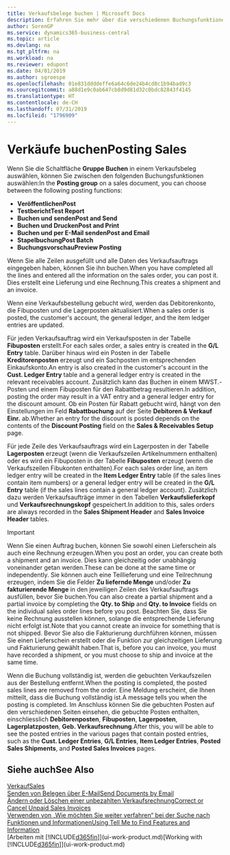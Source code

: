 ```yaml
---
title: Verkaufsbelege buchen | Microsoft Docs
description: Erfahren Sie mehr über die verschiedenen Buchungsfunktionen zum Buchen von Verkaufsbelegen und wie Sie gebuchte Belege aktualisieren können.
author: SorenGP
ms.service: dynamics365-business-central
ms.topic: article
ms.devlang: na
ms.tgt_pltfrm: na
ms.workload: na
ms.reviewer: edupont
ms.date: 04/01/2019
ms.author: sgroespe
ms.openlocfilehash: 01e831ddddeffe6a64c6de24b4cd8c1b94bad9c3
ms.sourcegitcommit: a88d1e9c0ab647cb8d9d81d32c0bdc82843f4145
ms.translationtype: HT
ms.contentlocale: de-CH
ms.lasthandoff: 07/31/2019
ms.locfileid: "1796909"
---
```

# <a name="posting-sales"></a><span data-ttu-id="98c6d-103">Verkäufe buchen</span><span class="sxs-lookup"><span data-stu-id="98c6d-103">Posting Sales</span></span>
<span data-ttu-id="98c6d-104">Wenn Sie die Schaltfläche **Gruppe Buchen** in einem Verkaufsbeleg auswählen, können Sie zwischen den folgenden Buchungsfunktionen auswählen:</span><span class="sxs-lookup"><span data-stu-id="98c6d-104">In the **Posting group** on a sales document, you can choose between the following posting functions:</span></span>

* <span data-ttu-id="98c6d-105">**Veröffentlichen**</span><span class="sxs-lookup"><span data-stu-id="98c6d-105">**Post**</span></span>
* <span data-ttu-id="98c6d-106">**Testbericht**</span><span class="sxs-lookup"><span data-stu-id="98c6d-106">**Test Report**</span></span>
* <span data-ttu-id="98c6d-107">**Buchen und senden**</span><span class="sxs-lookup"><span data-stu-id="98c6d-107">**Post and Send**</span></span>
* <span data-ttu-id="98c6d-108">**Buchen und Drucken**</span><span class="sxs-lookup"><span data-stu-id="98c6d-108">**Post and Print**</span></span>
* <span data-ttu-id="98c6d-109">**Buchen und per E-Mail senden**</span><span class="sxs-lookup"><span data-stu-id="98c6d-109">**Post and Email**</span></span>
* <span data-ttu-id="98c6d-110">**Stapelbuchung**</span><span class="sxs-lookup"><span data-stu-id="98c6d-110">**Post Batch**</span></span>
* <span data-ttu-id="98c6d-111">**Buchungsvorschau**</span><span class="sxs-lookup"><span data-stu-id="98c6d-111">**Preview Posting**</span></span>

<span data-ttu-id="98c6d-112">Wenn Sie alle Zeilen ausgefüllt und alle Daten des Verkaufsauftrags eingegeben haben, können Sie ihn buchen.</span><span class="sxs-lookup"><span data-stu-id="98c6d-112">When you have completed all the lines and entered all the information on the sales order, you can post it.</span></span> <span data-ttu-id="98c6d-113">Dies erstellt eine Lieferung und eine Rechnung.</span><span class="sxs-lookup"><span data-stu-id="98c6d-113">This creates a shipment and an invoice.</span></span>

<span data-ttu-id="98c6d-114">Wenn eine Verkaufsbestellung gebucht wird, werden das Debitorenkonto, die Fibuposten und die Lagerposten aktualisiert.</span><span class="sxs-lookup"><span data-stu-id="98c6d-114">When a sales order is posted, the customer's account, the general ledger, and the item ledger entries are updated.</span></span>

<span data-ttu-id="98c6d-115">Für jeden Verkaufsauftrag wird ein Verkaufsposten in der Tabelle **Fibuposten** erstellt.</span><span class="sxs-lookup"><span data-stu-id="98c6d-115">For each sales order, a sales entry is created in the **G/L Entry** table.</span></span> <span data-ttu-id="98c6d-116">Darüber hinaus wird ein Posten in der Tabelle **Kreditorenposten** erzeugt und ein Sachposten im entsprechenden Einkaufskonto.</span><span class="sxs-lookup"><span data-stu-id="98c6d-116">An entry is also created in the customer's account in the **Cust. Ledger Entry** table and a general ledger entry is created in the relevant receivables account.</span></span> <span data-ttu-id="98c6d-117">Zusätzlich kann das Buchen in einem MWST.-Posten und einem Fibuposten für den Rabattbetrag resultieren.</span><span class="sxs-lookup"><span data-stu-id="98c6d-117">In addition, posting the order may result in a VAT entry and a general ledger entry for the discount amount.</span></span> <span data-ttu-id="98c6d-118">Ob ein Posten für Rabatt gebucht wird, hängt von den Einstellungen im Feld **Rabattbuchung** auf der Seite **Debitoren & Verkauf Einr.** ab.</span><span class="sxs-lookup"><span data-stu-id="98c6d-118">Whether an entry for the discount is posted depends on the contents of the **Discount Posting** field on the **Sales & Receivables Setup** page.</span></span>

<span data-ttu-id="98c6d-119">Für jede Zeile des Verkaufsauftrags wird ein Lagerposten in der Tabelle **Lagerposten** erzeugt (wenn die Verkaufszeilen Artikelnummern enthalten) oder es wird ein Fibuposten in der Tabelle **Fibuposten** erzeugt (wenn die Verkaufszeilen Fibukonten enthalten).</span><span class="sxs-lookup"><span data-stu-id="98c6d-119">For each sales order line, an item ledger entry will be created in the **Item Ledger Entry** table (if the sales lines contain item numbers) or a general ledger entry will be created in the **G/L Entry** table (if the sales lines contain a general ledger account).</span></span> <span data-ttu-id="98c6d-120">Zusätzlich dazu werden Verkaufsaufträge immer in den Tabellen **Verkaufslieferkopf** und **Verkaufsrechnungskopf** gespeichert.</span><span class="sxs-lookup"><span data-stu-id="98c6d-120">In addition to this, sales orders are always recorded in the **Sales Shipment Header** and **Sales Invoice Header** tables.</span></span>

> [!IMPORTANT]  
>   <span data-ttu-id="98c6d-121">Wenn Sie einen Auftrag buchen, können Sie sowohl einen Lieferschein als auch eine Rechnung erzeugen.</span><span class="sxs-lookup"><span data-stu-id="98c6d-121">When you post an order, you can create both a shipment and an invoice.</span></span> <span data-ttu-id="98c6d-122">Dies kann gleichzeitig oder unabhängig voneinander getan werden.</span><span class="sxs-lookup"><span data-stu-id="98c6d-122">These can be done at the same time or independently.</span></span> <span data-ttu-id="98c6d-123">Sie können auch eine Teillieferung und eine Teilrechnung erzeugen, indem Sie die Felder **Zu liefernde Menge** und/oder **Zu fakturierende Menge** in den jeweiligen Zeilen des Verkaufsauftrags ausfüllen, bevor Sie buchen.</span><span class="sxs-lookup"><span data-stu-id="98c6d-123">You can also create a partial shipment and a partial invoice by completing the **Qty. to Ship** and **Qty. to Invoice** fields on the individual sales order lines before you post.</span></span> <span data-ttu-id="98c6d-124">Beachten Sie, dass Sie keine Rechnung ausstellen können, solange die entsprechende Lieferung nicht erfolgt ist.</span><span class="sxs-lookup"><span data-stu-id="98c6d-124">Note that you cannot create an invoice for something that is not shipped.</span></span> <span data-ttu-id="98c6d-125">Bevor Sie also die Fakturierung durchführen können, müssen Sie einen Lieferschein erstellt oder die Funktion zur gleichzeitigen Lieferung und Fakturierung gewählt haben.</span><span class="sxs-lookup"><span data-stu-id="98c6d-125">That is, before you can invoice, you must have recorded a shipment, or you must choose to ship and invoice at the same time.</span></span>

<span data-ttu-id="98c6d-126">Wenn die Buchung vollständig ist, werden die gebuchten Verkaufszeilen aus der Bestellung entfernt.</span><span class="sxs-lookup"><span data-stu-id="98c6d-126">When the posting is completed, the posted sales lines are removed from the order.</span></span> <span data-ttu-id="98c6d-127">Eine Meldung erscheint, die Ihnen mitteilt, dass die Buchung vollständig ist.</span><span class="sxs-lookup"><span data-stu-id="98c6d-127">A message tells you when the posting is completed.</span></span> <span data-ttu-id="98c6d-128">Im Anschluss können Sie die gebuchten Posten auf den verschiedenen Seiten einsehen, die gebuchte Posten enthalten, einschliesslich **Debitorenposten**, **Fibuposten**, **Lagerposten**, **Lagerplatzposten**, **Geb. Verkaufsrechnung**.</span><span class="sxs-lookup"><span data-stu-id="98c6d-128">After this, you will be able to see the posted entries in the various pages that contain posted entries, such as the **Cust. Ledger Entries**, **G/L Entries**, **Item Ledger Entries**, **Posted Sales Shipments**, and **Posted Sales Invoices** pages.</span></span>  

## <a name="see-also"></a><span data-ttu-id="98c6d-129">Siehe auch</span><span class="sxs-lookup"><span data-stu-id="98c6d-129">See Also</span></span>

[<span data-ttu-id="98c6d-130">Verkauf</span><span class="sxs-lookup"><span data-stu-id="98c6d-130">Sales</span></span>](sales-manage-sales.md)  
[<span data-ttu-id="98c6d-131">Senden von Belegen über E-Mail</span><span class="sxs-lookup"><span data-stu-id="98c6d-131">Send Documents by Email</span></span>](ui-how-send-documents-email.md)  
[<span data-ttu-id="98c6d-132">Ändern oder Löschen einer unbezahlten Verkaufsrechnung</span><span class="sxs-lookup"><span data-stu-id="98c6d-132">Correct or Cancel Unpaid Sales Invoices</span></span>](sales-how-correct-cancel-sales-invoice.md)  
[<span data-ttu-id="98c6d-133">Verwenden von „Wie möchten Sie weiter verfahren“ bei der Suche nach Funktionen und Informationen</span><span class="sxs-lookup"><span data-stu-id="98c6d-133">Using Tell Me to Find Features and Information</span></span>](ui-search.md)  
<span data-ttu-id="98c6d-134">[Arbeiten mit [!INCLUDE[d365fin](includes/d365fin_md.md)]](ui-work-product.md)</span><span class="sxs-lookup"><span data-stu-id="98c6d-134">[Working with [!INCLUDE[d365fin](includes/d365fin_md.md)]](ui-work-product.md)</span></span>
